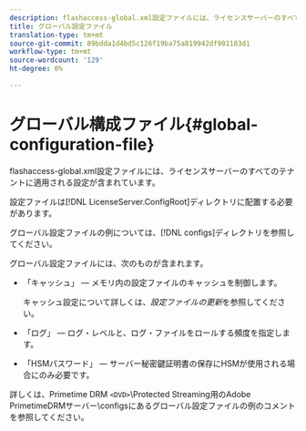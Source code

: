 ```yaml
---
description: flashaccess-global.xml設定ファイルには、ライセンスサーバーのすべてのテナントに適用される設定が含まれています。
title: グローバル設定ファイル
translation-type: tm+mt
source-git-commit: 89bdda1d4bd5c126f19ba75a819942df901183d1
workflow-type: tm+mt
source-wordcount: '129'
ht-degree: 0%

---
```



# グローバル構成ファイル{#global-configuration-file}

flashaccess-global.xml設定ファイルには、ライセンスサーバーのすべてのテナントに適用される設定が含まれています。

設定ファイルは[!DNL LicenseServer.ConfigRoot]ディレクトリに配置する必要があります。

グローバル設定ファイルの例については、[!DNL configs]ディレクトリを参照してください。

グローバル設定ファイルには、次のものが含まれます。

* 「キャッシュ」 — メモリ内の設定ファイルのキャッシュを制御します。

   キャッシュ設定について詳しくは、*設定ファイルの更新*&#x200B;を参照してください。
* 「ログ」 — ログ・レベルと、ログ・ファイルをロールする頻度を指定します。
* 「HSMパスワード」 — サーバー秘密鍵証明書の保存にHSMが使用される場合にのみ必要です。

詳しくは、Primetime DRM `<DVD>`\Protected Streaming用のAdobe PrimetimeDRMサーバー\configsにあるグローバル設定ファイルの例のコメントを参照してください。
